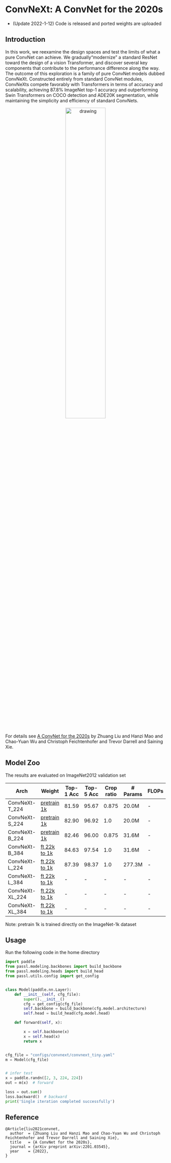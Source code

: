 # ConvNeXt: A ConvNet for the 2020s

* (Update 2022-1-12) Code is released and ported weights are uploaded

## Introduction

In this work, we reexamine the design spaces and test the limits of what a pure ConvNet can achieve. We gradually“modernize” a standard ResNet toward the design of a vision Transformer, and discover several key components that contribute to the performance difference along the way. The outcome of this exploration is a family of pure ConvNet models dubbed ConvNeXt. Constructed entirely from standard ConvNet modules, ConvNeXts compete favorably with Transformers in terms of accuracy and scalability, achieving 87.8% ImageNet top-1 accuracy and outperforming Swin Transformers on COCO detection and ADE20K segmentation, while maintaining the simplicity and efficiency of standard ConvNets.

<p align="center">
<img src="https://ai-studio-static-online.cdn.bcebos.com/9d72cedda16846cbac5af5a7011afad069b6e7dd866746b380b68d82cf60847b" alt="drawing" width="50%" height="50%"/>
</p>


For details see [A ConvNet for the 2020s](https://arxiv.org/pdf/2201.03545.pdf) by Zhuang Liu and Hanzi Mao and Chao-Yuan Wu and Christoph Feichtenhofer and Trevor Darrell and Saining Xie.

## Model Zoo

The results are evaluated on ImageNet2012 validation set

| Arch            | Weight                                                       | Top-1 Acc | Top-5 Acc | Crop ratio | # Params | FLOPs |
| --------------- | ------------------------------------------------------------ | --------- | --------- | ---------- | -------- | ----- |
| ConvNeXt-T_224  | [pretrain 1k](https://passl.bj.bcebos.com/vision_transformers/cvt/cvt_13_224_pt.pdparams) | 81.59     | 95.67     | 0.875      | 20.0M    | -     |
| ConvNeXt-S_224  | [pretrain 1k](https://passl.bj.bcebos.com/vision_transformers/cvt/cvt_13_224_pt.pdparams) | 82.90     | 96.92     | 1.0        | 20.0M    | -     |
| ConvNeXt-B_224  | [pretrain 1k](https://passl.bj.bcebos.com/vision_transformers/cvt/cvt_21_224_pt.pdparams) | 82.46     | 96.00     | 0.875      | 31.6M    | -     |
| ConvNeXt-B_384  | [ft 22k to 1k](https://passl.bj.bcebos.com/vision_transformers/cvt/cvt_21_384_ft.pdparams) | 84.63     | 97.54     | 1.0        | 31.6M    | -     |
| ConvNeXt-L_224  | [ft 22k to 1k](https://passl.bj.bcebos.com/vision_transformers/cvt/cvt_w24_384_ft.pdparams) | 87.39     | 98.37     | 1.0        | 277.3M   | -     |
| ConvNeXt-L_384  | [ft 22k to 1k](https://passl.bj.bcebos.com/vision_transformers/cvt/cvt_w24_384_ft.pdparams) | -         | -         | -          | -        | -     |
| ConvNeXt-XL_224 | [ft 22k to 1k](https://passl.bj.bcebos.com/vision_transformers/cvt/cvt_w24_384_ft.pdparams) | -         | -         | -          | -        | -     |
| ConvNeXt-XL_384 | [ft 22k to 1k](https://passl.bj.bcebos.com/vision_transformers/cvt/cvt_w24_384_ft.pdparams) | -         | -         | -          | -        | -     |

Note: pretrain 1k is trained directly on the ImageNet-1k dataset

## Usage

Run the following code in the home directory

```python
import paddle
from passl.modeling.backbones import build_backbone
from passl.modeling.heads import build_head
from passl.utils.config import get_config


class Model(paddle.nn.Layer):
    def __init__(self, cfg_file):
        super().__init__()
        cfg = get_config(cfg_file)
        self.backbone = build_backbone(cfg.model.architecture)
        self.head = build_head(cfg.model.head)

    def forward(self, x):

        x = self.backbone(x)
        x = self.head(x)
        return x


cfg_file = "configs/convnext/convnext_tiny.yaml"
m = Model(cfg_file)


# infer test
x = paddle.randn([2, 3, 224, 224])
out = m(x)  # forward

loss = out.sum()
loss.backward()  # backward
print('Single iteration completed successfully')
```

## Reference

```
@Article{liu2021convnet,
  author  = {Zhuang Liu and Hanzi Mao and Chao-Yuan Wu and Christoph Feichtenhofer and Trevor Darrell and Saining Xie},
  title   = {A ConvNet for the 2020s},
  journal = {arXiv preprint arXiv:2201.03545},
  year    = {2022},
}
```
